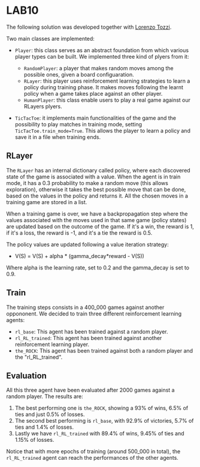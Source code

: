 # LAB10

The following solution was developed together with [Lorenzo Tozzi](https://github.com/anubis09/Computational-Intelligence).

Two main classes are implemented:
- `Player`: this class serves as an abstract foundation from which various player types can be built. We implemented three kind of plyers from it:
  - ```RandomPlayer```: a player that makes random moves among the possible ones, given a board configuaration.
  - ```RLayer```: this player uses reinforcement learning strategies to learn a policy during training phase. It makes moves following the learnt policy when a game takes place against an other player.
  - ```HumanPlayer```: this class enable users to play a real game against our RLayers plyers.

- ```TicTacToe```: it implements main functionalities of the game and the possibility to play matches in training mode, setting ```TicTacToe.train_mode=True```. This allows the player to learn a policy and save it in a file when training ends.

## RLayer

The ```RLayer``` has an internal dictionary called policy, where each discovered state of the game is associated with a value. 
When the agent is in train mode, it has a 0.3 probability to make a random move (this allows exploration), otherwise it takes the best possible move that can be done, based on the values in the policy and returns it. 
All the chosen moves in a training game are stored in a list.

When a training game is over, we have a backpropagation step where the values associated with the moves used in that same game (policy states) are updated based on the outcome of the game. If it's a win, the reward is 1, if it's a loss, the reward is -1, and it's a tie the reward is 0.5.

The policy values are updated following a value iteration strategy:
- V(S) = V(S) + alpha * (gamma_decay*reward - V(S))

Where alpha is the learning rate, set to 0.2 and the gamma_decay is set to 0.9.
## Train
The training steps consists in a 400_000 games against another oppononent.
We decided to train three different reinforcement learning agents:
- ```rl_base```: This agent has been trained against a random player.
- ```rl_RL_trained```: This agent has been trained against another reinforcement learning player.
- ```the_ROCK```: This agent has been trained against both a random player and the "rl_RL_trained".

## Evaluation
All this three agent have been evaluated after 2000 games against a random player.
The results are:
1) The best performing one is ```the_ROCK```, showing a 93% of wins, 6.5% of ties and just 0.5% of losses.
2) The second best performing is ```rl_base```, with 92.9% of victories, 5.7% of ties and 1.4% of losses.
3) Lastly we have ```rl_RL_trained``` with 89.4% of wins, 9.45% of ties and 1.15% of losses.

Notice that with more epochs of training (around 500_000 in total), the ```rl_RL_trained``` agent can reach the performances of the other agents.

